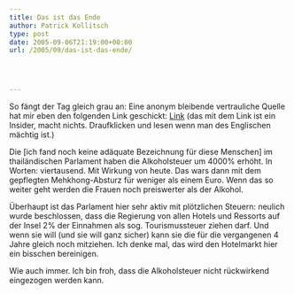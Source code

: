```yaml
---
title: Das ist das Ende
author: Patrick Kollitsch
type: post
date: 2005-09-06T21:19:00+00:00
url: /2005/09/das-ist-das-ende/




---
```

So f&auml;ngt der Tag gleich grau an: Eine anonym bleibende vertrauliche Quelle hat mir eben den folgenden Link geschickt: [Link][1] (das mit dem Link ist ein Insider, macht nichts. Draufklicken und lesen wenn man des Englischen m&auml;chtig ist.)

Die [ich fand noch keine ad&auml;quate Bezeichnung f&uuml;r diese Menschen] im thail&auml;ndischen Parlament haben die Alkoholsteuer um 4000% erh&ouml;ht. In Worten: viertausend. Mit Wirkung von heute. Das wars dann mit dem gepflegten Mehkhong-Absturz f&uuml;r weniger als einem Euro. Wenn das so weiter geht werden die Frauen noch preiswerter als der Alkohol.

&Uuml;berhaupt ist das Parlament hier sehr aktiv mit pl&ouml;tzlichen Steuern: neulich wurde beschlossen, dass die Regierung von allen Hotels und Ressorts auf der Insel 2% der Einnahmen als sog. Tourismussteuer ziehen darf. Und wenn sie will (und sie will ganz sicher) kann sie die f&uuml;r die vergangenen 4 Jahre gleich noch mitziehen. Ich denke mal, das wird den Hotelmarkt hier ein bisschen bereinigen.

Wie auch immer. Ich bin froh, dass die Alkoholsteuer nicht r&uuml;ckwirkend eingezogen werden kann.

 [1]: http://www.thaivisa.com/forum/index.php?showtopic=44162